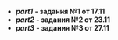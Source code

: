   - ***part1***  **- задания №1 от 17.11**
  - ***part2***  **- задания №2 от 23.11**
  - ***part3***  **- задания №3 от 27.11** 

